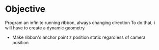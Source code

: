  # Objective

 Program an infinite running ribbon, always changing direction
 To do that, i will have to create a dynamic geometry

 - Make ribbon's anchor point z position static regardless of camera position